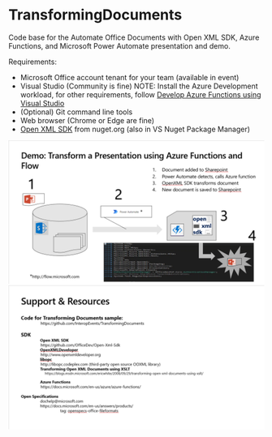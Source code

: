 # TransformingDocuments

Code base for the Automate Office Documents with Open XML SDK, Azure Functions, and Microsoft Power Automate presentation and demo.

Requirements:
- Microsoft Office account tenant for your team (available in event)
- Visual Studio (Community is fine)
NOTE: Install the Azure Development workload, for other requirements, follow [Develop Azure Functions using Visual Studio](https://docs.microsoft.com/en-us/azure/azure-functions/functions-develop-vs)
- (Optional) Git command line tools
- Web browser (Chrome or Edge are fine)
- [Open XML SDK](https://www.nuget.org/packages/DocumentFormat.OpenXml) from nuget.org (also in VS Nuget Package Manager)

![Demo](demopic.png)
![Resources and Support](supportresourcespic.png)